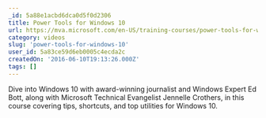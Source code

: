 ```yaml
---
_id: 5a88e1acbd6dca0d5f0d2306
title: Power Tools for Windows 10
url: https://mva.microsoft.com/en-US/training-courses/power-tools-for-windows-10-16405?l=2xJ2DdeUC_506573942
category: videos
slug: 'power-tools-for-windows-10'
user_id: 5a83ce59d6eb0005c4ecda2c
createdOn: '2016-06-10T19:13:26.000Z'
tags: []
---
```


Dive into Windows 10 with award-winning journalist and Windows Expert Ed Bott, along with Microsoft Technical Evangelist Jennelle Crothers, in this course covering tips, shortcuts, and top utilities for Windows 10.
